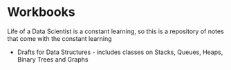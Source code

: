# Workbooks
Life of a Data Scientist is a constant learning, so this is a repository of notes that come with the constant learning

* Drafts for Data Structures - includes classes on Stacks, Queues, Heaps, Binary Trees and Graphs
